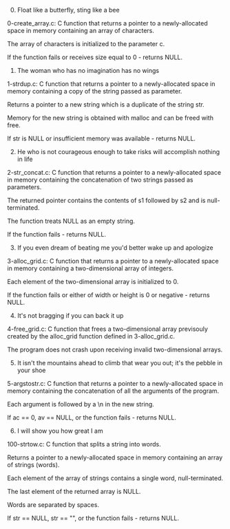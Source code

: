0. Float like a butterfly, sting like a bee



0-create_array.c: C function that returns a pointer to a newly-allocated space in memory containing an array of characters.

The array of characters is initialized to the parameter c.

If the function fails or receives size equal to 0 - returns NULL.

1. The woman who has no imagination has no wings



1-strdup.c: C function that returns a pointer to a newly-allocated space in memory containing a copy of the string passed as parameter.

Returns a pointer to a new string which is a duplicate of the string str.

Memory for the new string is obtained with malloc and can be freed with free.

If str is NULL or insufficient memory was available - returns NULL.

2. He who is not courageous enough to take risks will accomplish nothing in life



2-str_concat.c: C function that returns a pointer to a newly-allocated space in memory containing the concatenation of two strings passed as parameters.

The returned pointer contains the contents of s1 followed by s2 and is null-terminated.

The function treats NULL as an empty string.

If the function fails - returns NULL.

3. If you even dream of beating me you'd better wake up and apologize



3-alloc_grid.c: C function that returns a pointer to a newly-allocated space in memory containing a two-dimensional array of integers.

Each element of the two-dimensional array is initialized to 0.

If the function fails or either of width or height is 0 or negative - returns NULL.

4. It's not bragging if you can back it up



4-free_grid.c: C function that frees a two-dimensional array previsouly created by the alloc_grid function defined in 3-alloc_grid.c.

The program does not crash upon receiving invalid two-dimensional arrays.

5. It isn't the mountains ahead to climb that wear you out; it's the pebble in your shoe



5-argstostr.c: C function that returns a pointer to a newly-allocated space in memory containing the concatenation of all the arguments of the program.

Each argument is followed by a \n in the new string.

If ac == 0, av == NULL, or the function fails - returns NULL.

6. I will show you how great I am



100-strtow.c: C function that splits a string into words.

Returns a pointer to a newly-allocated space in memory containing an array of strings (words).

Each element of the array of strings contains a single word, null-terminated.

The last element of the returned array is NULL.

Words are separated by spaces.

If str == NULL, str == "", or the function fails - returns NULL.
